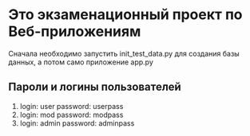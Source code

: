 # Это экзаменационный проект по Веб-приложениям
Сначала необходимо запустить init_test_data.py для создания базы данных, а потом само приложение app.py
## Пароли и логины пользователей
1) login: user password: userpass
2) login: mod password: modpass
3) login: admin password: adminpass 
